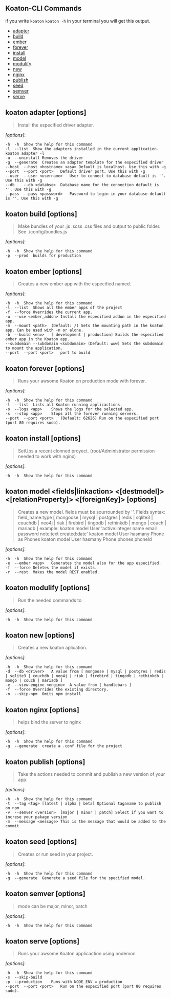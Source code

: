 ## Koaton-CLI Commands
if you write `koaton` `koaton -h` in your terminal you will get this output.
* [adapter](#adapter)
* [build](#build)
* [ember](#ember)
* [forever](#forever)
* [install](#install)
* [model](#model)
* [modulify](#modulify)
* [new](#new)
* [nginx](#nginx)
* [publish](#publish)
* [seed](#seed)
* [semver](#semver)
* [serve](#serve)

## koaton adapter <driver> [options] <a name="adapter"/>
> Install the especified driver adapter.

*[options]*:
```
-h	-h	Show the help for this command
-l	--list	Show the adapters installed in the current application. koaton adapter -l
-u	--uninstall	Removes the driver
-g	--generate	Creates an adapter template for the especified driver
--host	--host <hostname> <asa>	Default is localhost. Use this with -g
--port	--port <port>	Default driver port. Use this with -g
--user	--user <username>	User to connect to database default is ''. Use this with -g
--db	--db <databse>	Database name for the connection default is ''. Use this with -g
--pass	--pass <password>	Password to login in your database default is ''. Use this with -g
```

## koaton build [options] <a name="build"/>
> Make bundles of your .js .scss .css files and output to public folder.
   See ./config/bundles.js

*[options]*:
```
-h	-h	Show the help for this command
-p	--prod	builds for production
```

## koaton ember <appName> [options] <a name="ember"/>
> Creates a new ember app with the especified named.

*[options]*:
```
-h	-h	Show the help for this command
-l	--list	Shows all the ember apps of the project
-f	--force	Overrides the current app.
-u	--use <ember_addon>	Install the especified addon in the especified app.
-m	--mount <path>	(Default: /) Sets the mounting path in the koaton app. Can be used with -n or alone.
-b	--build <env>	[ development | production] Builds the especified ember app in the Koaton app.
--subdomain	--subdomain <subdomain>	(Default: www) Sets the subdomain to mount the application.
--port	--port <port>	port to build
```

## koaton forever [options] <a name="forever"/>
> Runs your awsome Koaton on production mode with forever.

*[options]*:
```
-h	-h	Show the help for this command
-l	--list	Lists all Koaton running applicactions.
-o	--logs <app>	Shows the logs for the selected app.
-s	--stop <app>	Stops all the forever running servers.
--port	--port <port>	(Default: 62626) Run on the especified port (port 80 requires sudo).
```

## koaton install [options] <a name="install"/>
> SetUps a recent clonned proyect. (root/Administrator permission needed to work with nginx)

*[options]*:
```
-h	-h	Show the help for this command
```

## koaton model <name> <fields|linkaction> <[destmodel]> <as> <[relationProperty]> <[foreignKey]> [options] <a name="model"/>
> Creates a new model. fields must be sourrounded by ''.
Fields syntax:
field_name:type	[ mongoose | mysql | postgres | redis | sqlite3 | couchdb | neo4j | riak | firebird | tingodb | rethinkdb | mongo | couch | mariadb ]
example:
koaton model User 'active:integer name email password note:text created:date'
		koaton model User hasmany Phone as Phones
koaton model User hasmany Phone phones phoneId


*[options]*:
```
-h	-h	Show the help for this command
-e	--ember <app>	Generates the model also for the app especified.
-f	--force	Deletes the model if exists.
-r	--rest	Makes the model REST enabled.
```

## koaton modulify [options] <a name="modulify"/>
> Run the needed commands to

*[options]*:
```
-h	-h	Show the help for this command
```

## koaton new <AppName> [options] <a name="new"/>
> Creates a new koaton aplication.

*[options]*:
```
-h	-h	Show the help for this command
-d	--db <driver>	A value from [ mongoose | mysql | postgres | redis | sqlite3 | couchdb | neo4j | riak | firebird | tingodb | rethinkdb | mongo | couch | mariadb ]
-e	--view-engine <engine>	A value from [ handlebars ]
-f	--force	Overrides the existing directory.
-n	--skip-npm	Omits npm install
```

## koaton nginx [options] <a name="nginx"/>
> helps bind the server to nginx

*[options]*:
```
-h	-h	Show the help for this command
-g	--generate	create a .conf file for the project
```

## koaton publish [options] <a name="publish"/>
> Take the actions needed to commit and publish a new version of your app.

*[options]*:
```
-h	-h	Show the help for this command
-t	--tag <tag>	[latest | alpha | beta] Optional taganame to publish on npm
-v	--semver <version>	[major | minor | patch] Select if you want to increse your pakage version
-m	--message <message>	This is the message that would be added to the commit
```

## koaton seed <model> [options] <a name="seed"/>
> Creates or run seed in your project.

*[options]*:
```
-h	-h	Show the help for this command
-g	--generate	Generete a seed file for the specified model.
```

## koaton semver <mode> [options] <a name="semver"/>
> mode can be major, minor, patch

*[options]*:
```
-h	-h	Show the help for this command
```

## koaton serve [options] <a name="serve"/>
> Runs your awsome Koaton applicaction using nodemon

*[options]*:
```
-h	-h	Show the help for this command
-s	--skip-build	
-p	--production	Runs with NODE_ENV = production
--port	--port <port>	Run on the especified port (port 80 requires sudo).
```

